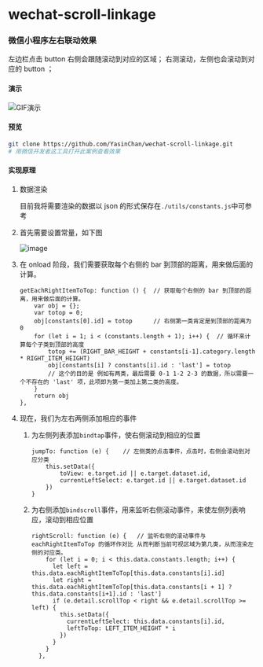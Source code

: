 # wechat-scroll-linkage

### 微信小程序左右联动效果

左边栏点击 button 右侧会跟随滚动到对应的区域； 右测滚动，左侧也会滚动到对应的 button ；

#### 演示

![GIF演示](https://github.com/YasinChan/wechat-scroll-linkage/blob/master/images/scroll.gif)

#### 预览

```bash
git clone https://github.com/YasinChan/wechat-scroll-linkage.git
# 用微信开发者这工具打开此案例查看效果
```

#### 实现原理

1. 数据渲染

   目前我将需要渲染的数据以 json 的形式保存在`./utils/constants.js`中可参考

2. 首先需要设置常量，如下图

   ![image](https://github.com/YasinChan/wechat-scroll-linkage/blob/master/images/image.png)

3. 在 onload 阶段，我们需要获取每个右侧的 bar 到顶部的距离，用来做后面的计算。

   ```
   getEachRightItemToTop: function () {  // 获取每个右侧的 bar 到顶部的距离，用来做后面的计算。
       var obj = {};
       var totop = 0;
       obj[constants[0].id] = totop      // 右侧第一类肯定是到顶部的距离为 0
       for (let i = 1; i < (constants.length + 1); i++) {  // 循环来计算每个子类到顶部的高度
           totop += (RIGHT_BAR_HEIGHT + constants[i-1].category.length * RIGHT_ITEM_HEIGHT)
           obj[constants[i] ? constants[i].id : 'last'] = totop    
           // 这个的目的是 例如有两类，最后需要 0-1 1-2 2-3 的数据，所以需要一个不存在的 'last' 项，此项即为第一类加上第二类的高度。
       }
       return obj
   },
   ```

4. 现在，我们为左右两侧添加相应的事件

   1. 为左侧列表添加`bindtap`事件，使右侧滚动到相应的位置

      ```
      jumpTo: function (e) {    // 左侧类的点击事件，点击时，右侧会滚动到对应分类
          this.setData({
              toView: e.target.id || e.target.dataset.id,
              currentLeftSelect: e.target.id || e.target.dataset.id
          })
      }
      ```

   2. 为右侧添加`bindscroll`事件，用来监听右侧滚动事件，来使左侧列表响应，滚动到相应位置

      ```
      rightScroll: function (e) {   // 监听右侧的滚动事件与 eachRightItemToTop 的循环作对比 从而判断当前可视区域为第几类，从而渲染左侧的对应类。
          for (let i = 0; i < this.data.constants.length; i++) {
            let left = this.data.eachRightItemToTop[this.data.constants[i].id]
            let right = this.data.eachRightItemToTop[this.data.constants[i + 1] ? this.data.constants[i+1].id : 'last']
            if (e.detail.scrollTop < right && e.detail.scrollTop >= left) {
              this.setData({
                currentLeftSelect: this.data.constants[i].id,
                leftToTop: LEFT_ITEM_HEIGHT * i
              })
            }
          }
        },
      ```

      

   






